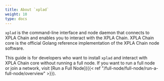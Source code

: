 ```yaml
---
title: About `xplad`
weight: 10
type: docs
---
```


`xplad` is the command-line interface and node daemon that connects to XPLA Chain and enables you to interact with the XPLA Chain. XPLA Chain core is the official Golang reference implementation of the XPLA Chain node software.

This guide is for developers who want to install `xplad` and interact with XPLA Chain core without running a full node. If you want to run a full node or join a network, visit [Run a Full Node]({{< ref "/full-node/full-node/run-a-full-node/overview" >}}).
